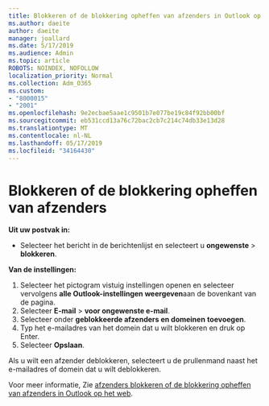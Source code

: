 ```yaml
---
title: Blokkeren of de blokkering opheffen van afzenders in Outlook op het web
ms.author: daeite
author: daeite
manager: joallard
ms.date: 5/17/2019
ms.audience: Admin
ms.topic: article
ROBOTS: NOINDEX, NOFOLLOW
localization_priority: Normal
ms.collection: Adm_O365
ms.custom:
- "8000015"
- "2001"
ms.openlocfilehash: 9e2ecbae5aae1c9501b7e077be19c84f92bb00bf
ms.sourcegitcommit: eb531ccd13a76c72bac2cb7c214c74db33e13d28
ms.translationtype: MT
ms.contentlocale: nl-NL
ms.lasthandoff: 05/17/2019
ms.locfileid: "34164430"
---
```

# <a name="block-or-unblock-senders"></a>Blokkeren of de blokkering opheffen van afzenders

**Uit uw postvak in:**

- Selecteer het bericht in de berichtenlijst en selecteert u **ongewenste** > **blokkeren**.

**Van de instellingen:**

1. Selecteer het pictogram vistuig instellingen openen en selecteer vervolgens **alle Outlook-instellingen weergeven**aan de bovenkant van de pagina.
2. Selecteer **E-mail** > **voor ongewenste e-mail**.
3. Selecteer onder **geblokkeerde afzenders en domeinen** **toevoegen**.
4. Typ het e-mailadres van het domein dat u wilt blokkeren en druk op Enter.
5. Selecteer **Opslaan**.

Als u wilt een afzender deblokkeren, selecteert u de prullenmand naast het e-mailadres of domein dat u wilt deblokkeren.

Voor meer informatie, Zie [afzenders blokkeren of de blokkering opheffen van afzenders in Outlook op het web](https://support.office.com/article/9bf812d4-6995-4d19-901a-76d6e26939b0).